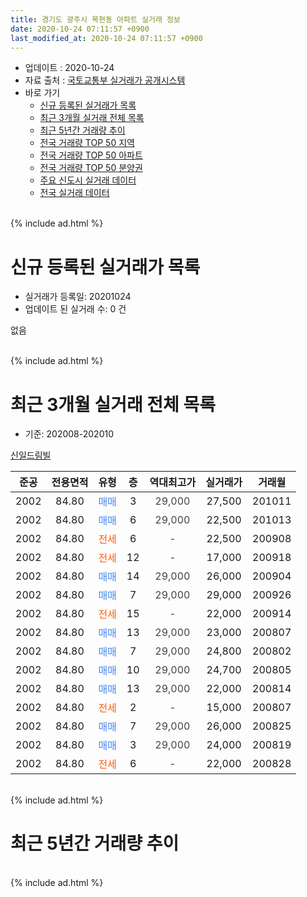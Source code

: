 ```yaml
---
title: 경기도 광주시 목현동 아파트 실거래 정보
date: 2020-10-24 07:11:57 +0900
last_modified_at: 2020-10-24 07:11:57 +0900
---
```


* 업데이트 : 2020-10-24
* 자료 출처 : [국토교통부 실거래가 공개시스템](http://rt.molit.go.kr)
* 바로 가기
    * [신규 등록된 실거래가 목록](#신규-등록된-실거래가-목록)
    * [최근 3개월 실거래 전체 목록](#최근-3개월-실거래-전체-목록)
    * [최근 5년간 거래량 추이](#최근-5년간-거래량-추이)
    * [전국 거래량 TOP 50 지역](https://inasie.github.io/apt-trade-info/최근-3개월-전국에서-가장-거래가-많이-발생한-지역)
    * [전국 거래량 TOP 50 아파트](https://inasie.github.io/apt-trade-info/최근-3개월-전국에서-가장-거래가-많이-발생한-아파트)
    * [전국 거래량 TOP 50 분양권](https://inasie.github.io/apt-trade-info/최근-3개월-전국에서-가장-거래가-많이-발생한-분양권)
    * [주요 신도시 실거래 데이터](https://inasie.github.io/apt-trade-info/주요-신도시)
    * [전국 실거래 데이터](https://inasie.github.io/apt-trade-info/전국)
<br>
{% include ad.html %}
<br>

# 신규 등록된 실거래가 목록
* 실거래가 등록일: 20201024
* 업데이트 된 실거래 수: 0 건

없음

<br>
{% include ad.html %}
<br>

# 최근 3개월 실거래 전체 목록
* 기준: 202008-202010


[신일드림빌](https://search.naver.com/search.naver?query=%EA%B2%BD%EA%B8%B0%EB%8F%84+%EA%B4%91%EC%A3%BC%EC%8B%9C+%EB%AA%A9%ED%98%84%EB%8F%99+%EC%8B%A0%EC%9D%BC%EB%93%9C%EB%A6%BC%EB%B9%8C)

|준공|전용면적|유형|층|역대최고가|실거래가|거래월|
|:---:|:---:|:---:|:---:|:---:|:---:|:---:|
|2002|84.80|<span style="color:#4285f3">매매</span>|3|<span style="color:#444444">29,000</span>|27,500|201011|
|2002|84.80|<span style="color:#4285f3">매매</span>|6|<span style="color:#444444">29,000</span>|22,500|201013|
|2002|84.80|<span style="color:#ff5a00">전세</span>|6|<span style="color:#444444">-</span>|22,500|200908|
|2002|84.80|<span style="color:#ff5a00">전세</span>|12|<span style="color:#444444">-</span>|17,000|200918|
|2002|84.80|<span style="color:#4285f3">매매</span>|14|<span style="color:#444444">29,000</span>|26,000|200904|
|2002|84.80|<span style="color:#4285f3">매매</span>|7|<span style="color:#444444">29,000</span>|29,000|200926|
|2002|84.80|<span style="color:#ff5a00">전세</span>|15|<span style="color:#444444">-</span>|22,000|200914|
|2002|84.80|<span style="color:#4285f3">매매</span>|13|<span style="color:#444444">29,000</span>|23,000|200807|
|2002|84.80|<span style="color:#4285f3">매매</span>|7|<span style="color:#444444">29,000</span>|24,800|200802|
|2002|84.80|<span style="color:#4285f3">매매</span>|10|<span style="color:#444444">29,000</span>|24,700|200805|
|2002|84.80|<span style="color:#4285f3">매매</span>|13|<span style="color:#444444">29,000</span>|22,000|200814|
|2002|84.80|<span style="color:#ff5a00">전세</span>|2|<span style="color:#444444">-</span>|15,000|200807|
|2002|84.80|<span style="color:#4285f3">매매</span>|7|<span style="color:#444444">29,000</span>|26,000|200825|
|2002|84.80|<span style="color:#4285f3">매매</span>|3|<span style="color:#444444">29,000</span>|24,000|200819|
|2002|84.80|<span style="color:#ff5a00">전세</span>|6|<span style="color:#444444">-</span>|22,000|200828|


<br>
{% include ad.html %}
<br>

# 최근 5년간 거래량 추이


<div style="width:100%;">
    <canvas id="deal_progress" height="200"></canvas>
</div>

<script>
new Chart(document.getElementById("deal_progress"), {
    type: 'line',
    data: {
        labels: ['201510','201511','201512','201601','201602','201603','201604','201605','201606','201607','201608','201609','201610','201611','201612','201701','201702','201703','201704','201705','201706','201707','201708','201709','201710','201711','201712','201801','201802','201803','201804','201805','201806','201807','201808','201809','201810','201811','201812','201901','201902','201903','201904','201905','201906','201907','201908','201909','201910','201911','201912','202001','202002','202003','202004','202005','202006','202007','202008','202009','202010'],
        datasets: [{
            label: '매매',
            pointRadius: 1,
            data: [2, 3, 2, 1, 0, 2, 3, 0, 1, 0, 2, 1, 4, 0, 1, 0, 0, 0, 0, 1, 1, 3, 1, 0, 2, 0, 1, 0, 0, 3, 1, 0, 1, 0, 2, 2, 0, 2, 1, 2, 2, 3, 0, 2, 0, 1, 2, 1, 2, 5, 2, 0, 3, 1, 1, 8, 4, 3, 6, 2, 2],
            borderColor: "rgba(255, 201, 14, 1)",
            backgroundColor: "rgba(255, 201, 14, 0.5)",
            fill: false,
            lineTension: 0
        },{
            label: '전월세',
            pointRadius: 1,
            data: [4, 1, 0, 0, 1, 2, 1, 2, 1, 0, 0, 0, 2, 1, 3, 0, 0, 1, 2, 0, 2, 0, 2, 1, 2, 1, 0, 1, 1, 0, 0, 2, 1, 1, 0, 1, 2, 1, 0, 0, 2, 3, 4, 3, 1, 1, 2, 1, 1, 2, 1, 0, 1, 0, 0, 0, 0, 2, 2, 3, 0],
            borderColor: "rgba(0, 141, 185, 1)",
            backgroundColor: "rgba(0, 141, 185, 0.5)",
            fill: false,
            lineTension: 0
        }
        ]
    },
    options: {
        responsive: true,
        title: {
            display: false
        },
        tooltips: {
            mode: 'index',
            intersect: false
        },
        hover: {
            mode: 'nearest',
            intersect: true
        },
        scales: {
            xAxes: [{
                display: true,
                scaleLabel: {
                    display: true,
                    labelString: '년/월'
                }
            }],
            yAxes: [{
                display: true,
                ticks: {
                    suggestedMin: 0,
                },
                scaleLabel: {
                    display: true,
                    labelString: '실거래 수'
                }
            }]
        }
    }
});

</script>


<br>
{% include ad.html %}
<br>

